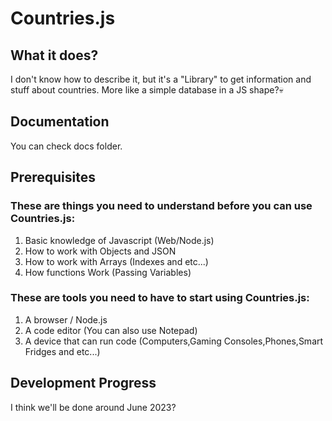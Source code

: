 # Countries.js

## What it does?
I don't know how to describe it, but it's a "Library" to get information and stuff about countries.
More like a simple database in a JS shape?💀
## Documentation
You can check docs folder.
## Prerequisites
### These are things you need to understand before you can use Countries.js:
1. Basic knowledge of Javascript (Web/Node.js)
2. How to work with Objects and JSON
3. How to work with Arrays (Indexes and etc...)
4. How functions Work (Passing Variables)
### These are tools you need to have to start using Countries.js:
1. A browser / Node.js
2. A code editor (You can also use Notepad)
3. A device that can run code (Computers,Gaming Consoles,Phones,Smart Fridges and etc...)
## Development Progress
I think we'll be done around June 2023?
